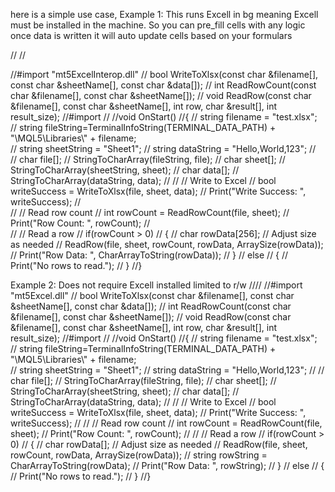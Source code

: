 here is a simple use case, 
Example 1: This runs Excell in bg meaning Excell must be installed in the machine. So you can pre_fill cells with any logic once data is written it will auto update cells based on your formulars

    
//
//    

//#import "mt5ExcelInterop.dll"
//   bool WriteToXlsx(const char &filename[], const char &sheetName[], const char &data[]);
//   int ReadRowCount(const char &filename[], const char &sheetName[]);
//   void ReadRow(const char &filename[], const char &sheetName[], int row, char &result[], int result_size);
//#import
//
//void OnStart()
//{ 
//    string filename = "test.xlsx";
//    string fileString=TerminalInfoString(TERMINAL_DATA_PATH) + "\\MQL5\\Libraries\\" + filename;  
//    string sheetString = "Sheet1";
//    string dataString = "Hello,World,123";
//    
//    char file[];
//    StringToCharArray(fileString, file);
//    char sheet[];
//    StringToCharArray(sheetString, sheet);
//    char data[];
//    StringToCharArray(dataString, data);
//
//    // Write to Excel
//    bool writeSuccess = WriteToXlsx(file, sheet, data);
//    Print("Write Success: ", writeSuccess);
//    
//    // Read row count
//    int rowCount = ReadRowCount(file, sheet);
//    Print("Row Count: ", rowCount);
//    
//    // Read a row
//    if(rowCount > 0)
//    {
//        char rowData[256]; // Adjust size as needed
//        ReadRow(file, sheet, rowCount, rowData, ArraySize(rowData));
//        Print("Row Data: ", CharArrayToString(rowData));
//    }
//    else
//    {
//        Print("No rows to read.");
//    }
//}

Example 2: Does not require Excell installed limited to r/w
////
//#import "mt5Excel.dll"
//   bool WriteToXlsx(const char &filename[], const char &sheetName[], const char &data[]);
//   int ReadRowCount(const char &filename[], const char &sheetName[]);
//   void ReadRow(const char &filename[], const char &sheetName[], int row, char &result[], int result_size);
//#import
//
//void OnStart()
//{
//    string filename = "test.xlsx";
//    string fileString=TerminalInfoString(TERMINAL_DATA_PATH) + "\\MQL5\\Libraries\\" + filename;  
//    string sheetString = "Sheet1";
//    string dataString = "Hello,World,123";
//
//    char file[];
//    StringToCharArray(fileString, file);
//    char sheet[];
//    StringToCharArray(sheetString, sheet);
//    char data[];
//    StringToCharArray(dataString, data);
//
//    // Write to Excel
//    bool writeSuccess = WriteToXlsx(file, sheet, data);
//    Print("Write Success: ", writeSuccess);
//
//    // Read row count
//    int rowCount = ReadRowCount(file, sheet);
//    Print("Row Count: ", rowCount);
//
//    // Read a row
//    if(rowCount > 0)
//    {
//        char rowData[]; // Adjust size as needed
//        ReadRow(file, sheet, rowCount, rowData, ArraySize(rowData));
//        string rowString = CharArrayToString(rowData);
//        Print("Row Data: ", rowString);
//    }
//    else
//    {
//        Print("No rows to read.");
//    }
//}
